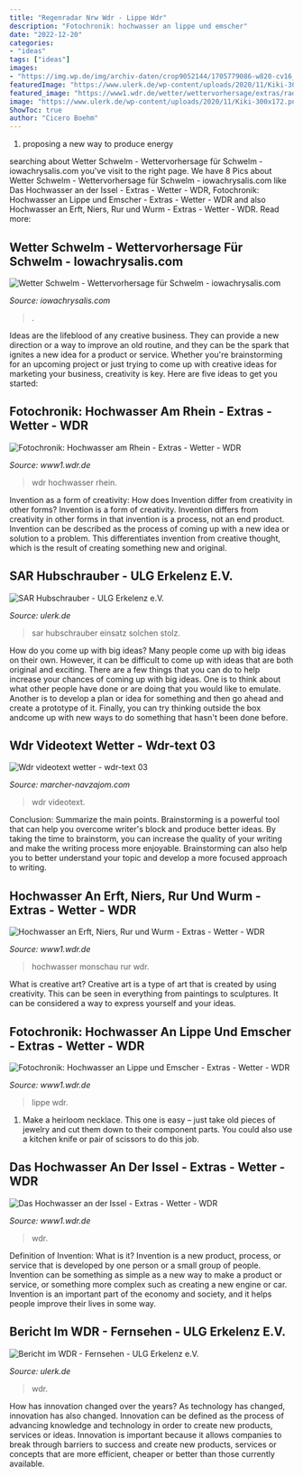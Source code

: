 ```yaml
---
title: "Regenradar Nrw Wdr - Lippe Wdr"
description: "Fotochronik: hochwasser an lippe und emscher"
date: "2022-12-20"
categories:
- "ideas"
tags: ["ideas"]
images:
- "https://img.wp.de/img/archiv-daten/crop9052144/1705779086-w820-cv16_9-q85-fnov-fpi227770125-fpobr/Duesseldorf-Rene-le-Riche-WDR.jpg"
featuredImage: "https://www.ulerk.de/wp-content/uploads/2020/11/Kiki-300x172.png"
featured_image: "https://www1.wdr.de/wetter/wettervorhersage/extras/rad-hochwasser-rhein-hessen-100~_v-ARDFotogalerie.jpg"
image: "https://www.ulerk.de/wp-content/uploads/2020/11/Kiki-300x172.png"
ShowToc: true
author: "Cicero Boehm"
---
```



1. proposing a new way to produce energy 

	

		
searching about Wetter Schwelm - Wettervorhersage für Schwelm - iowachrysalis.com you've visit to the right page. We have 8 Pics about Wetter Schwelm - Wettervorhersage für Schwelm - iowachrysalis.com like Das Hochwasser an der Issel - Extras - Wetter - WDR, Fotochronik: Hochwasser an Lippe und Emscher - Extras - Wetter - WDR and also Hochwasser an Erft, Niers, Rur und Wurm - Extras - Wetter - WDR. Read more:
		
    
## Wetter Schwelm - Wettervorhersage Für Schwelm - Iowachrysalis.com

<img loading=lazy src="https://img.wp.de/img/archiv-daten/crop9052144/1705779086-w820-cv16_9-q85-fnov-fpi227770125-fpobr/Duesseldorf-Rene-le-Riche-WDR.jpg" onerror="this.onerror=null;this.src='https://tse1.mm.bing.net/th?id=OIP.uzb-zqHk4zw-Nm3cWDH8UAHaEK&amp;pid=15.1';" alt="Wetter Schwelm - Wettervorhersage für Schwelm - iowachrysalis.com">

_Source: iowachrysalis.com_

>. 

	

Ideas are the lifeblood of any creative business. They can provide a new direction or a way to improve an old routine, and they can be the spark that ignites a new idea for a product or service. Whether you're brainstorming for an upcoming project or just trying to come up with creative ideas for marketing your business, creativity is key. Here are five ideas to get you started: 
    
## Fotochronik: Hochwasser Am Rhein - Extras - Wetter - WDR

<img loading=lazy src="https://www1.wdr.de/wetter/wettervorhersage/extras/rad-hochwasser-rhein-hessen-100~_v-ARDFotogalerie.jpg" onerror="this.onerror=null;this.src='https://tse1.mm.bing.net/th?id=OIP.9L0HNwv8VH5S0r67ql6ZZwHaEK&amp;pid=15.1';" alt="Fotochronik: Hochwasser am Rhein - Extras - Wetter - WDR">

_Source: www1.wdr.de_

>wdr hochwasser rhein. 

	

Invention as a form of creativity: How does Invention differ from creativity in other forms?
Invention is a form of creativity. Invention differs from creativity in other forms in that invention is a process, not an end product. Invention can be described as the process of coming up with a new idea or solution to a problem. This differentiates invention from creative thought, which is the result of creating something new and original.

    
## SAR Hubschrauber - ULG Erkelenz E.V.

<img loading=lazy src="https://www.ulerk.de/wp-content/uploads/2018/12/IMG-20181227-WA0000.jpg" onerror="this.onerror=null;this.src='https://tse2.mm.bing.net/th?id=OIP.iSuzwn-dx3wXZPFJGSbiUAHaJ4&amp;pid=15.1';" alt="SAR Hubschrauber - ULG Erkelenz e.V.">

_Source: ulerk.de_

>sar hubschrauber einsatz solchen stolz. 

	

How do you come up with big ideas?
Many people come up with big ideas on their own. However, it can be difficult to come up with ideas that are both original and exciting. There are a few things that you can do to help increase your chances of coming up with big ideas. One is to think about what other people have done or are doing that you would like to emulate. Another is to develop a plan or idea for something and then go ahead and create a prototype of it. Finally, you can try thinking outside the box andcome up with new ways to do something that hasn't been done before.

    
## Wdr Videotext Wetter - Wdr-text 03

<img loading=lazy src="https://marcher-navzajom.com/airg/GjRzLal5RSu8YjuQJCeelQHaDL.jpg" onerror="this.onerror=null;this.src='https://tse1.mm.bing.net/th?id=OIP.-1JpcRASFIe2z4fntuB-0QAAAA&amp;pid=15.1';" alt="Wdr videotext wetter - wdr-text 03">

_Source: marcher-navzajom.com_

>wdr videotext. 

	

Conclusion: Summarize the main points.
Brainstorming is a powerful tool that can help you overcome writer's block and produce better ideas. By taking the time to brainstorm, you can increase the quality of your writing and make the writing process more enjoyable. Brainstorming can also help you to better understand your topic and develop a more focused approach to writing.

    
## Hochwasser An Erft, Niers, Rur Und Wurm - Extras - Wetter - WDR

<img loading=lazy src="https://www1.wdr.de/wetter/rur-hochwasser-feuerwehr-monschau-100~_v-gseagaleriexl.jpg" onerror="this.onerror=null;this.src='https://tse1.mm.bing.net/th?id=OIP.Ulit4sWfuQ0XlSjR3ReuUgHaEK&amp;pid=15.1';" alt="Hochwasser an Erft, Niers, Rur und Wurm - Extras - Wetter - WDR">

_Source: www1.wdr.de_

>hochwasser monschau rur wdr. 

	

What is creative art?
Creative art is a type of art that is created by using creativity. This can be seen in everything from paintings to sculptures. It can be considered a way to express yourself and your ideas.

    
## Fotochronik: Hochwasser An Lippe Und Emscher - Extras - Wetter - WDR

<img loading=lazy src="https://www1.wdr.de/wetter/wettervorhersage/extras/gersteinwerk-kraftwerk-wasser-lippe-100~_v-ARDFotogalerie.jpg" onerror="this.onerror=null;this.src='https://tse4.mm.bing.net/th?id=OIP.RzWXR52O8MzJVrORzGHWgwHaEK&amp;pid=15.1';" alt="Fotochronik: Hochwasser an Lippe und Emscher - Extras - Wetter - WDR">

_Source: www1.wdr.de_

>lippe wdr. 

	

1. Make a heirloom necklace. This one is easy – just take old pieces of jewelry and cut them down to their component parts. You could also use a kitchen knife or pair of scissors to do this job. 

    
## Das Hochwasser An Der Issel - Extras - Wetter - WDR

<img loading=lazy src="https://www1.wdr.de/nachrichten/unwetter-hamminkeln-118~_v-gseagaleriexl.jpg" onerror="this.onerror=null;this.src='https://tse2.mm.bing.net/th?id=OIP.KRQjPOxDoNum8l4bFi6x3QHaEK&amp;pid=15.1';" alt="Das Hochwasser an der Issel - Extras - Wetter - WDR">

_Source: www1.wdr.de_

>wdr. 

	

Definition of Invention: What is it?
Invention is a new product, process, or service that is developed by one person or a small group of people. Invention can be something as simple as a new way to make a product or service, or something more complex such as creating a new engine or car. Invention is an important part of the economy and society, and it helps people improve their lives in some way.

    
## Bericht Im WDR - Fernsehen - ULG Erkelenz E.V.

<img loading=lazy src="https://www.ulerk.de/wp-content/uploads/2020/11/Kiki-300x172.png" onerror="this.onerror=null;this.src='https://tse3.mm.bing.net/th?id=OIP.7fmqfO2bRG0gcUlIGYO8_gAAAA&amp;pid=15.1';" alt="Bericht im WDR - Fernsehen - ULG Erkelenz e.V.">

_Source: ulerk.de_

>wdr. 

	

How has innovation changed over the years?
As technology has changed, innovation has also changed. Innovation can be defined as the process of advancing knowledge and technology in order to create new products, services or ideas. Innovation is important because it allows companies to break through barriers to success and create new products, services or concepts that are more efficient, cheaper or better than those currently available.

